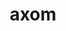 ---
title: "axom"
layout: cache
categories: [package, develop-2024-03-17]
meta: {"versions": ["0.8.1"], "compilers": ["gcc@=11.4.0", "gcc@=7.5.0", "gcc@=9.4.0", "oneapi@=2024.0.0"], "oss": ["ubuntu18.04", "ubuntu20.04", "ubuntu22.04"], "platforms": ["linux"], "targets": ["neoverse_v1", "neoverse_v2", "ppc64le", "x86_64_v3"], "stacks": ["e4s", "e4s-neoverse-v2", "e4s-neoverse_v1", "e4s-oneapi", "e4s-power", "radiuss", "root"], "num_specs": 6, "num_specs_by_stack": {"radiuss": 1, "root": 6, "e4s-power": 1, "e4s-neoverse_v1": 1, "e4s-neoverse-v2": 1, "e4s": 1, "e4s-oneapi": 1}}
spec_details: [{"hash": "3pyjdkxastrlozb4nmlieovd5v56dkvm", "compiler": "gcc@=7.5.0", "versions": ["0.8.1"], "os": "ubuntu18.04", "platform": "linux", "target": "x86_64_v3", "variants": ["build_system=cmake", "build_type=Release", "+cpp14", "~cuda", "~devtools", "+examples", "+fortran", "generator=make", "+hdf5", "~ipo", "+lua", "~mfem", "+mpi", "+openmp", "~python", "+raja", "~rocm", "~scr", "+shared", "+tools", "+umpire"], "stacks": ["radiuss", "root"], "size": "-", "tarball": "https://binaries.spack.io/develop-2024-03-17/build_cache/linux-ubuntu18.04-x86_64_v3/gcc-7.5.0/axom-0.8.1/linux-ubuntu18.04-x86_64_v3-gcc-7.5.0-axom-0.8.1-3pyjdkxastrlozb4nmlieovd5v56dkvm.spack"}, {"hash": "k2sei3r5st5l2en24w2idwjmb4w7hujj", "compiler": "gcc@=9.4.0", "versions": ["0.8.1"], "os": "ubuntu20.04", "platform": "linux", "target": "ppc64le", "variants": ["build_system=cmake", "build_type=Release", "+cpp14", "~cuda", "~devtools", "+examples", "+fortran", "generator=make", "+hdf5", "~ipo", "+lua", "~mfem", "+mpi", "+openmp", "~python", "+raja", "~rocm", "~scr", "+shared", "+tools", "+umpire"], "stacks": ["root", "e4s-power"], "size": "-", "tarball": "https://binaries.spack.io/develop-2024-03-17/build_cache/linux-ubuntu20.04-ppc64le/gcc-9.4.0/axom-0.8.1/linux-ubuntu20.04-ppc64le-gcc-9.4.0-axom-0.8.1-k2sei3r5st5l2en24w2idwjmb4w7hujj.spack"}, {"hash": "3dsvg35wwgujxhmc2njju2trkghdwseq", "compiler": "gcc@=11.4.0", "versions": ["0.8.1"], "os": "ubuntu22.04", "platform": "linux", "target": "neoverse_v1", "variants": ["build_system=cmake", "build_type=Release", "+cpp14", "~cuda", "~devtools", "+examples", "+fortran", "generator=make", "+hdf5", "~ipo", "+lua", "~mfem", "+mpi", "+openmp", "~python", "+raja", "~rocm", "~scr", "+shared", "+tools", "+umpire"], "stacks": ["root", "e4s-neoverse_v1"], "size": "-", "tarball": "https://binaries.spack.io/develop-2024-03-17/build_cache/linux-ubuntu22.04-neoverse_v1/gcc-11.4.0/axom-0.8.1/linux-ubuntu22.04-neoverse_v1-gcc-11.4.0-axom-0.8.1-3dsvg35wwgujxhmc2njju2trkghdwseq.spack"}, {"hash": "yv32pe3rr6w3vertqk34seksnltnwt33", "compiler": "gcc@=11.4.0", "versions": ["0.8.1"], "os": "ubuntu22.04", "platform": "linux", "target": "neoverse_v2", "variants": ["build_system=cmake", "build_type=Release", "+cpp14", "~cuda", "~devtools", "+examples", "+fortran", "generator=make", "+hdf5", "~ipo", "+lua", "~mfem", "+mpi", "+openmp", "~python", "+raja", "~rocm", "~scr", "+shared", "+tools", "+umpire"], "stacks": ["e4s-neoverse-v2", "root"], "size": "-", "tarball": "https://binaries.spack.io/develop-2024-03-17/build_cache/linux-ubuntu22.04-neoverse_v2/gcc-11.4.0/axom-0.8.1/linux-ubuntu22.04-neoverse_v2-gcc-11.4.0-axom-0.8.1-yv32pe3rr6w3vertqk34seksnltnwt33.spack"}, {"hash": "5ge7jaiqzajvw52isotrmipakdjlwchw", "compiler": "gcc@=11.4.0", "versions": ["0.8.1"], "os": "ubuntu22.04", "platform": "linux", "target": "x86_64_v3", "variants": ["build_system=cmake", "build_type=Release", "+cpp14", "~cuda", "~devtools", "+examples", "+fortran", "generator=make", "+hdf5", "~ipo", "+lua", "~mfem", "+mpi", "+openmp", "~python", "+raja", "~rocm", "~scr", "+shared", "+tools", "+umpire"], "stacks": ["e4s", "root"], "size": "-", "tarball": "https://binaries.spack.io/develop-2024-03-17/build_cache/linux-ubuntu22.04-x86_64_v3/gcc-11.4.0/axom-0.8.1/linux-ubuntu22.04-x86_64_v3-gcc-11.4.0-axom-0.8.1-5ge7jaiqzajvw52isotrmipakdjlwchw.spack"}, {"hash": "vbux6mekryphetkcoq4ht6vaennfnbgg", "compiler": "oneapi@=2024.0.0", "versions": ["0.8.1"], "os": "ubuntu22.04", "platform": "linux", "target": "x86_64_v3", "variants": ["build_system=cmake", "build_type=Release", "+cpp14", "~cuda", "~devtools", "+examples", "+fortran", "generator=make", "~hdf5", "~ipo", "~lua", "~mfem", "+mpi", "+openmp", "~python", "+raja", "~rocm", "~scr", "+shared", "+tools", "+umpire"], "stacks": ["root", "e4s-oneapi"], "size": "-", "tarball": "https://binaries.spack.io/develop-2024-03-17/build_cache/linux-ubuntu22.04-x86_64_v3/oneapi-2024.0.0/axom-0.8.1/linux-ubuntu22.04-x86_64_v3-oneapi-2024.0.0-axom-0.8.1-vbux6mekryphetkcoq4ht6vaennfnbgg.spack"}]
---